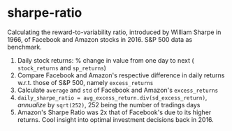 # sharpe-ratio

Calculating the reward-to-variability ratio, introduced by William Sharpe in 1966, of Facebook and Amazon stocks in 2016. S&P 500 data as benchmark.

1. Daily stock returns: % change in value from one day to next ( `stock_returns` and `sp_returns`)
2. Compare Facebook and Amazon's respective difference in daily returns w.r.t. those of S&P 500, namely `excess_returns`
3. Calculate `average` and `std` of Facebook and Amazon's `excess_returns`
4. `daily_sharpe_ratio = avg_excess_return.div(sd_excess_return)`, *annualize* by `sqrt(252)`, 252 being the number of tradings days
5. Amazon's Sharpe Ratio was 2x that of Facebook's due to its higher returns. Cool insight into optimal investment decisions back in 2016.
